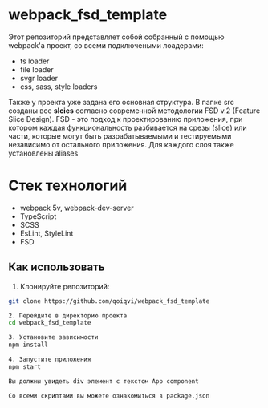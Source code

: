 # webpack_fsd_template

Этот репозиторий представляет собой собранный с помощью webpack'a проект, со всеми подключеными лоадерами:
- ts loader
- file loader
- svgr loader
- css, sass, style loaders

Также у проекта уже задана его основная структура. В папке src созданы все **slcies** согласно современной методологии FSD v.2 (Feature Slice Design). FSD - это подход к проектированию приложения, при котором каждая функциональность разбивается на срезы (slice) или части, которые могут быть разрабатываемыми и тестируемыми независимо от остального приложения. Для каждого слоя также установлены aliases 

# Стек технологий
- webpack 5v, webpack-dev-server
- TypeScript
- SCSS
- EsLint, StyleLint
- FSD

## Как использовать

1. Клонируйте репозиторий:

```bash
git clone https://github.com/qoiqvi/webpack_fsd_template

2. Перейдите в директорию проекта
cd webpack_fsd_template

3. Установите зависимости
npm install

4. Запустите приложения
npm start

Вы должны увидеть div элемент с текстом App component

Со всеми скриптами вы можете ознакомиться в package.json




